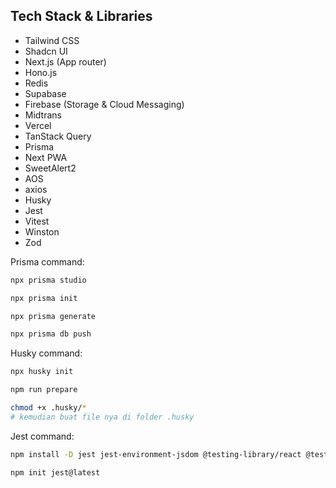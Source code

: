 ## Tech Stack & Libraries

- Tailwind CSS
- Shadcn UI
- Next.js (App router)
- Hono.js
- Redis
- Supabase
- Firebase (Storage & Cloud Messaging)
- Midtrans
- Vercel
- TanStack Query
- Prisma
- Next PWA
- SweetAlert2
- AOS
- axios
- Husky
- Jest
- Vitest
- Winston
- Zod

Prisma command:

```bash
npx prisma studio

npx prisma init

npx prisma generate

npx prisma db push
```

Husky command:

```bash
npx husky init

npm run prepare

chmod +x .husky/*
# kemudian buat file nya di folder .husky
```

Jest command:

```bash
npm install -D jest jest-environment-jsdom @testing-library/react @testing-library/jest-dom @types/jest ts-node

npm init jest@latest
```
